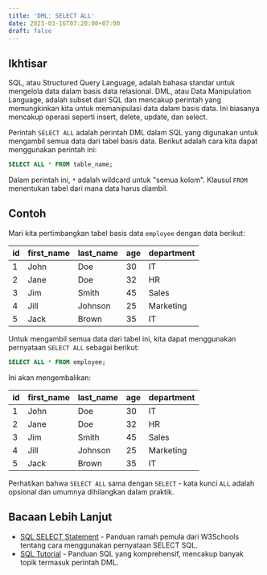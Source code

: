 ```yaml
---
title: 'DML: SELECT ALL'
date: 2025-03-16T07:20:00+07:00
draft: false
---
```


## Ikhtisar

SQL, atau Structured Query Language, adalah bahasa standar untuk mengelola data dalam basis data relasional. DML, atau Data Manipulation Language, adalah subset dari SQL dan mencakup perintah yang memungkinkan kita untuk memanipulasi data dalam basis data. Ini biasanya mencakup operasi seperti insert, delete, update, dan select.

Perintah `SELECT ALL` adalah perintah DML dalam SQL yang digunakan untuk mengambil semua data dari tabel basis data. Berikut adalah cara kita dapat menggunakan perintah ini:

```sql
SELECT ALL * FROM table_name;
```

Dalam perintah ini, `*` adalah wildcard untuk "semua kolom". Klausul `FROM` menentukan tabel dari mana data harus diambil.

## Contoh

Mari kita pertimbangkan tabel basis data `employee` dengan data berikut:

| id  | first_name | last_name | age | department |
| --- | ---------- | --------- | --- | ---------- |
| 1   | John       | Doe       | 30  | IT         |
| 2   | Jane       | Doe       | 32  | HR         |
| 3   | Jim        | Smith     | 45  | Sales      |
| 4   | Jill       | Johnson   | 25  | Marketing  |
| 5   | Jack       | Brown     | 35  | IT         |

Untuk mengambil semua data dari tabel ini, kita dapat menggunakan pernyataan `SELECT ALL` sebagai berikut:

```sql
SELECT ALL * FROM employee;
```

Ini akan mengembalikan:

| id  | first_name | last_name | age | department |
| --- | ---------- | --------- | --- | ---------- |
| 1   | John       | Doe       | 30  | IT         |
| 2   | Jane       | Doe       | 32  | HR         |
| 3   | Jim        | Smith     | 45  | Sales      |
| 4   | Jill       | Johnson   | 25  | Marketing  |
| 5   | Jack       | Brown     | 35  | IT         |

Perhatikan bahwa `SELECT ALL` sama dengan `SELECT` - kata kunci `ALL` adalah opsional dan umumnya dihilangkan dalam praktik.

## Bacaan Lebih Lanjut

- [SQL SELECT Statement](https://www.w3schools.com/sql/sql_select.asp) - Panduan ramah pemula dari W3Schools tentang cara menggunakan pernyataan SELECT SQL.
- [SQL Tutorial](https://www.postgresqltutorial.com/) - Panduan SQL yang komprehensif, mencakup banyak topik termasuk perintah DML.

